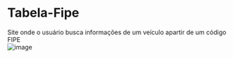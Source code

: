 # Tabela-Fipe
Site onde o usuário busca informações de um veículo apartir de um código FIPE
<br>
![image](https://user-images.githubusercontent.com/70721670/138610901-e7b20c7d-6ac9-43e6-a93f-87ad90be6c12.png)
